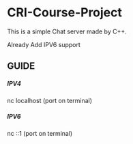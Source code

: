 # CRI-Course-Project

This is a simple Chat server made by C++.

Already Add IPV6 support

## GUIDE

##### IPV4

nc localhost (port on terminal)

##### IPV6

nc ::1 (port on terminal)
